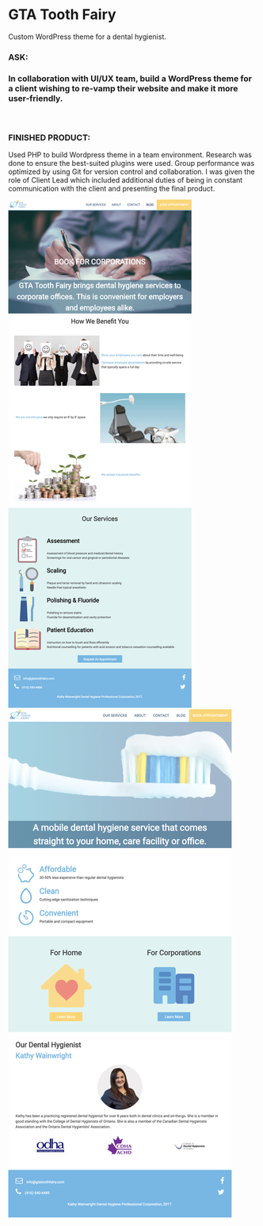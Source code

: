 # GTA Tooth Fairy

Custom WordPress theme for a dental hygienist.

<h3>ASK:<h3> 
<p>In collaboration with UI/UX team, build a WordPress theme for a client wishing to re-vamp their website and make it more user-friendly.</p>
<br>
<h3>FINISHED PRODUCT:</h3> <p> Used PHP to build Wordpress theme in a team environment. Research was done to ensure the best-suited plugins were used. Group performance was optimized by using Git for version control and collaboration. I was given the role of Client Lead which included additional duties of being in constant communication with the client and presenting the final product.</p>

<img src="./wp-content/screenshots/toothfairy_corporate.png">
<img src="./wp-content/screenshots/toothfairy_home.png">
